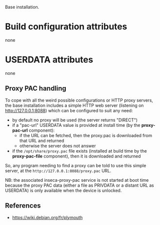 Base installation.

# Build configuration attributes

none

# USERDATA attributes

none

## Proxy PAC handling

To cope with all the weird possible configurations or HTTP proxy servers, the base installation includes a simple HTTP web server (listening on http://127.0.0.1:8088) which can be configured to suit any need:

- by default no proxy will be used (the server returns "DIRECT")
- if a "pac-url" USERDATA value is provided at install time (by the **proxy-pac-url** component):
  - if the URL can be fetched, then the proxy.pac is downloaded from that URL and returned
  - otherwise the server does not answer
- if the `/opt/share/proxy.pac` file exists (installed at build time by the **proxy-pac-file** component), then it is downloaded
  and returned

So, any program needing to find a proxy can be told to use this simple server, at the `http://127.0.0.1:8088/proxy.pac` URL.

NB: the associated inseca-proxy-pac service is not started at boot time because the proxy PAC data (either a file as PRIVDATA or a distant URL as USERDATA) is only available when the device is unlocked.

## References

- https://wiki.debian.org/fr/plymouth